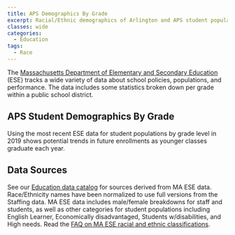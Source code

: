 ```yaml
---
title: APS Demographics By Grade
excerpt: Racial/Ethnic demographics of Arlington and APS student populations by grade. 
classes: wide
categories:
  - Education
tags:
  - Race
---
```


The [Massachusetts Department of Elementary and Secondary Education](https://www.doe.mass.edu/) (ESE) tracks a wide variety of data about school policies, populations, and performance.  The data includes some statistics broken down per grade within a public school district.

## APS Student Demographics By Grade

Using the most recent ESE data for student populations by grade level in 2019 shows potential trends in future enrollments as younger classes graduate each year.  

<figure>
  <div id="studentsbygrade"></div>
  <figcaption></figcaption>
</figure>

## Data Sources

See our [Education data catalog](/catalog#datasets-about-schools) for sources derived from MA ESE data.  Race/Ethnicity names have been normalized to use full versions from the Staffing data.  MA ESE data includes male/female breakdowns for staff and students, as well as other categories for student populations including English Learner, Economically disadvantaged, Students w/disabilities, and High needs.  Read the [FAQ on MA ESE racial and ethnic classifications](http://www.doe.mass.edu/infoservices/data/guides/race-faq.html).


<!-- Load d3/c3 tools and our visualizations -->
<link href="/assets/css/c3.css" rel="stylesheet">
<script src="/assets/js/d3.min.js" charset="utf-8"></script>
<script src="/assets/js/c3.min.js"></script>
<script src="/assets/js/dataread.js"></script>
<script>
// Headers to output in order (sort descending by APS Student population for Grade 12)
// Ensure colors are identical across charts
const colors = {
  White: 'red',
  Asian: 'orange',
  'Multi-Race, Non-Hispanic': 'yellow',
  'Hispanic/Latino': 'green',
  'African American': 'blue',
  'Native Hawaiian, Pacific Islander': 'indigo',
  'Native American': 'violet'
}
const demographics = Object.keys(colors)

// Build categorized stacked bar chart
const studentsbygrade = [
  {
    Grade: 'PK',
    White: '57.30',
    Asian: '22.47',
    'Hispanic/Latino': '3.37',
    'African American': '4.49',
    'Multi-Race, Non-Hispanic': '12.36',
    'Native Hawaiian, Pacific Islander': '0.00',
    'Native American': '0.00'
  },
  {
    Grade: 'K',
    White: '62.98',
    Asian: '15.84',
    'Hispanic/Latino': '5.92',
    'African American': '2.29',
    'Multi-Race, Non-Hispanic': '12.79',
    'Native Hawaiian, Pacific Islander': '0.00',
    'Native American': '0.19'
  },
  {
    Grade: 'Gr.1',
    White: '65.49',
    Asian: '15.15',
    'Hispanic/Latino': '6.57',
    'African American': '2.53',
    'Multi-Race, Non-Hispanic': '10.27',
    'Native Hawaiian, Pacific Islander': '0.00',
    'Native American': '0.00'
  },
  {
    Grade: 'Gr.2',
    White: '69.83',
    Asian: '12.96',
    'Hispanic/Latino': '4.64',
    'African American': '2.90',
    'Multi-Race, Non-Hispanic': '9.67',
    'Native Hawaiian, Pacific Islander': '0.00',
    'Native American': '0.00'
  },
  {
    Grade: 'Gr.3',
    White: '70.36',
    Asian: '19.51',
    'Hispanic/Latino': '5.25',
    'African American': '2.81',
    'Multi-Race, Non-Hispanic': '1.88',
    'Native Hawaiian, Pacific Islander': '0.00',
    'Native American': '0.19'
  },
  {
    Grade: 'Gr.4',
    White: '71.87',
    Asian: '13.35',
    'Hispanic/Latino': '4.93',
    'African American': '3.49',
    'Multi-Race, Non-Hispanic': '5.95',
    'Native Hawaiian, Pacific Islander': '0.41',
    'Native American': '0.00'
  },
  {
    Grade: 'Gr.5',
    White: '69.03',
    Asian: '13.02',
    'Hispanic/Latino': '6.31',
    'African American': '4.14',
    'Multi-Race, Non-Hispanic': '6.90',
    'Native Hawaiian, Pacific Islander': '0.20',
    'Native American': '0.39'
  },
  {
    Grade: 'Gr.6',
    White: '73.25',
    Asian: '8.23',
    'Hispanic/Latino': '8.23',
    'African American': '4.12',
    'Multi-Race, Non-Hispanic': '6.17',
    'Native Hawaiian, Pacific Islander': '0.00',
    'Native American': '0.00'
  },
  {
    Grade: 'Gr.7',
    White: '70.55',
    Asian: '11.65',
    'Hispanic/Latino': '7.25',
    'African American': '3.30',
    'Multi-Race, Non-Hispanic': '6.81',
    'Native Hawaiian, Pacific Islander': '0.22',
    'Native American': '0.22'
  },
  {
    Grade: 'Gr.8',
    White: '73.87',
    Asian: '11.49',
    'Hispanic/Latino': '6.98',
    'African American': '2.70',
    'Multi-Race, Non-Hispanic': '4.73',
    'Native Hawaiian, Pacific Islander': '0.23',
    'Native American': '0.00'
  },
  {
    Grade: 'Gr.9',
    White: '73.91',
    Asian: '9.78',
    'Hispanic/Latino': '5.43',
    'African American': '4.62',
    'Multi-Race, Non-Hispanic': '6.25',
    'Native Hawaiian, Pacific Islander': '0.00',
    'Native American': '0.00'
  },
  {
    Grade: 'Gr.10',
    White: '73.90',
    Asian: '10.44',
    'Hispanic/Latino': '5.22',
    'African American': '4.40',
    'Multi-Race, Non-Hispanic': '6.04',
    'Native Hawaiian, Pacific Islander': '0.00',
    'Native American': '0.00'
  },
  {
    Grade: 'Gr.11',
    White: '73.68',
    Asian: '11.99',
    'Hispanic/Latino': '6.73',
    'African American': '3.22',
    'Multi-Race, Non-Hispanic': '4.39',
    'Native Hawaiian, Pacific Islander': '0.00',
    'Native American': '0.00'
  },
  {
    Grade: 'Gr.12',
    White: '77.15',
    Asian: '9.79',
    'Hispanic/Latino': '6.53',
    'African American': '3.86',
    'Multi-Race, Non-Hispanic': '2.37',
    'Native Hawaiian, Pacific Islander': '0.30',
    'Native American': '0.00'
  }
]

c3.generate({
  bindto: '#studentsbygrade',
  data: {
    x: 'Grade',
    type: 'bar',
    json: studentsbygrade,
    groups: [demographics],
    colors: colors,
    order: null,
    keys: {
      x: 'Grade', // it's possible to specify 'x' when category axis
      value: demographics
    }
  },
  grid: {
    y: {
      max: 1,
      padding: {
        top: 0,
        bottom: 0
      },
      tick: {
        format: d3.format('.0000')
      }
    }
  },
  axis: {
    x: {
      type: 'category',
      categories: demographics,
      tick: {
        centered: true
      }
    },
    y: {
      show: true
    }
  }
})
</script>